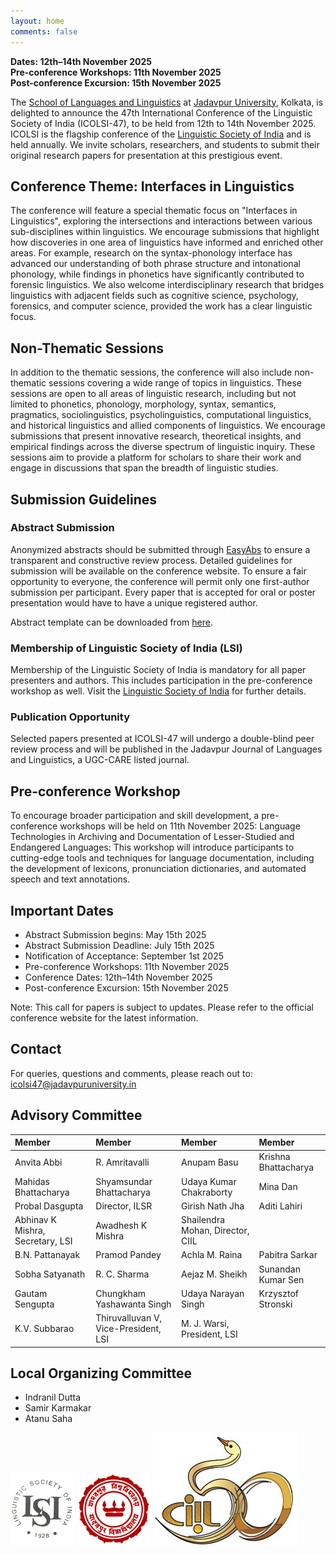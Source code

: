 ```yaml
---
layout: home
comments: false
---
```

**Dates: 12th–14th November 2025**  
**Pre-conference Workshops: 11th November 2025**  
**Post-conference Excursion: 15th November 2025**

The [School of Languages and Linguistics](https://jadavpuruniversity.in/academics/school-of-languages-and-linguistics/) at [Jadavpur University](https://jadavpuruniversity.in), Kolkata, is delighted to announce the 47th International Conference of the Linguistic Society of India (ICOLSI-47), to be held from 12th to 14th November 2025. ICOLSI is the flagship conference of the [Linguistic Society of India](https://www.lsi.org.in) and is held annually. We invite scholars, researchers, and students to submit their original research papers for presentation at this prestigious event.

## Conference Theme: Interfaces in Linguistics

The conference will feature a special thematic focus on "Interfaces in Linguistics", exploring the intersections and interactions between various sub-disciplines within linguistics. We encourage submissions that highlight how discoveries in one area of linguistics have informed and enriched other areas. For example, research on the syntax-phonology interface has advanced our understanding of both phrase structure and intonational phonology, while findings in phonetics have significantly contributed to forensic linguistics. We also welcome interdisciplinary research that bridges linguistics with adjacent fields such as cognitive science, psychology, forensics, and computer science, provided the work has a clear linguistic focus.

## Non-Thematic Sessions

In addition to the thematic sessions, the conference will also include non-thematic sessions covering a wide range of topics in linguistics. These sessions are open to all areas of linguistic research, including but not limited to phonetics, phonology, morphology, syntax, semantics, pragmatics, sociolinguistics, psycholinguistics, computational linguistics, and historical linguistics and allied components of linguistics. We encourage submissions that present innovative research, theoretical insights, and empirical findings across the diverse spectrum of linguistic inquiry. These sessions aim to provide a platform for scholars to share their work and engage in discussions that span the breadth of linguistic studies.

## Submission Guidelines

### Abstract Submission

Anonymized abstracts should be submitted through [EasyAbs](https://easyabs.linguistlist.org/submit/ICOLSI-47/) to ensure a transparent and constructive review process. Detailed guidelines for submission will be available on the conference website. To ensure a fair opportunity to everyone, the conference will permit only one first-author submission per participant. Every paper that is accepted for oral or poster presentation would have to have a unique registered author.

Abstract template can be downloaded from [here](ICOLSI-47-CfP.docx).

### Membership of Linguistic Society of India (LSI)

Membership of the Linguistic Society of India is mandatory for all paper presenters and authors. This includes participation in the pre-conference workshop as well. Visit the [Linguistic Society of India](https://www.lsi.org.in) for further details.

### Publication Opportunity

Selected papers presented at ICOLSI-47 will undergo a double-blind peer review process and will be published in the Jadavpur Journal of Languages and Linguistics, a UGC-CARE listed journal.

## Pre-conference Workshop

To encourage broader participation and skill development, a pre-conference workshops will be held on 11th November 2025:
Language Technologies in Archiving and Documentation of Lesser-Studied and Endangered Languages: This workshop will introduce participants to cutting-edge tools and techniques for language documentation, including the development of lexicons, pronunciation dictionaries, and automated speech and text annotations.

## Important Dates

- Abstract Submission begins: May 15th 2025
- Abstract Submission Deadline: July 15th 2025
- Notification of Acceptance: September 1st 2025
- Pre-conference Workshops: 11th November 2025  
- Conference Dates: 12th–14th November 2025  
- Post-conference Excursion: 15th November 2025  

Note: This call for papers is subject to updates. Please refer to the official conference website for the latest information.

## Contact
For queries, questions and comments, please reach out to: <icolsi47@jadavpuruniversity.in>

## Advisory Committee

| Member                                   | Member                                   | Member                                     | Member                                   |
| :-------------------------------------- | :-------------------------------------- | :---------------------------------------- | :-------------------------------------- |
| Anvita Abbi                             | R. Amritavalli                           | Anupam Basu                                | Krishna Bhattacharya                     |
| Mahidas Bhattacharya                    | Shyamsundar Bhattacharya                | Udaya Kumar Chakraborty                    | Mina Dan                                 |
| Probal Dasgupta                         | Director, ILSR                          | Girish Nath Jha                            |      Aditi Lahiri                 |
| Abhinav K Mishra, Secretary, LSI        | Awadhesh K Mishra                        | Shailendra Mohan, Director, CIIL           |                                          |
| B.N. Pattanayak                         | Pramod Pandey                           | Achla M. Raina                             | Pabitra Sarkar                           |
| Sobha Satyanath                         | R. C. Sharma                            | Aejaz M. Sheikh                            | Sunandan Kumar Sen                       |
| Gautam Sengupta                         | Chungkham Yashawanta Singh              | Udaya Narayan Singh                        | Krzysztof Stronski                       |
| K.V. Subbarao                           | Thiruvalluvan V, Vice-President, LSI    | M. J. Warsi, President, LSI                |                                          |



## Local Organizing Committee

- Indranil Dutta
- Samir Karmakar
- Atanu Saha


![Linguistic Society of India](/assets/images/LSI_logo.png)
![Jadavpur University](/assets/images/JU_logo.png)
![Central Institute of Indian Languages](/assets/images/ciil.png)



